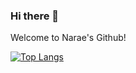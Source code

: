 ### Hi there 👋

Welcome to Narae's Github!

[![Top Langs](https://github-readme-stats.vercel.app/api/top-langs/?username=anuraghazra&layout=compact)](https://github.com/naraeleee/github-readme-stats)

<!--
**naraeleee/naraeleee** is a ✨ _special_ ✨ repository because its `README.md` (this file) appears on your GitHub profile.

Here are some ideas to get you started:

- 🔭 I’m currently working on ...
- 🌱 I’m currently learning ...
- 👯 I’m looking to collaborate on ...
- 🤔 I’m looking for help with ...
- 💬 Ask me about ...
- 📫 How to reach me: ...
- 😄 Pronouns: ...
- ⚡ Fun fact: ...
-->
